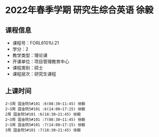 # 2022年春季学期 研究生综合英语 徐毅






## 课程信息

- 课程号：FORL6101U.21
- 学分：2
- 教学类型：理论课
- 开课单位：项目管理教育中心
- 课程类别：硕士
- 课程层次：研究生课程

## 上课时间

```
2~3周 国金院5#101 :6(08:30~11:45) 徐毅
2~3周 国金院5#101 :6(14:00~17:15) 徐毅
2周 国金院5#101 :6(18:30~21:45) 徐毅
2~3周 国金院5#101 :7(08:30~11:45) 徐毅
2~3周 国金院5#101 :7(14:00~17:15) 徐毅
3周 国金院5#101 :7(18:30~21:45) 徐毅
```

